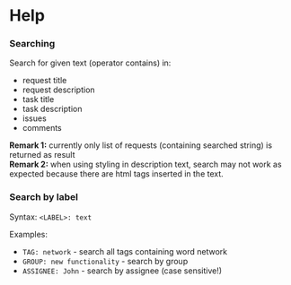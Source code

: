 # Help

### Searching

Search for given text (operator contains) in:
- request title
- request description
- task title
- task description
- issues
- comments


**Remark 1:** currently only list of requests (containing searched string) is returned as result  
**Remark 2:** when using styling in description text, search may not work as expected because 
there are html tags inserted in the text.


### Search by label

Syntax: `<LABEL>: text`


Examples:
- `TAG: network` - search all tags containing word network
- `GROUP: new functionality` - search by group
- `ASSIGNEE: John` - search by assignee (case sensitive!)
